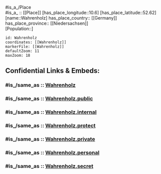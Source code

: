 ﻿---
confidential: public
isDeleted: false
location:
- 52.62
- 10.6
mapmarker: city
mapzoom:
- 7
- 12
SpocWebEntityId: 35391
tags:
- geo/City
type: City
---

#is_a_/Place  
#is_a_ :: [[Place]] 
[has_place_longitude::10.6] 
[has_place_latitude::52.62] 
[name::Wahrenholz] 
has_place_country:: [[Germany]]  
has_place_province:: [[Niedersachsen]]  
[Population::] 



```leaflet
id: Wahrenholz
coordinates: [[Wahrenholz]] 
markerFile: [[Wahrenholz]] 
defaultZoom: 11 
maxZoom: 18
```


## Confidential Links & Embeds: 

### #is_/same_as :: [Wahrenholz](/_Standards/Earth/Continent/Europe/Europe~Central/Germany/Germany~West/Niedersachsen/counties~Niedersachsen/Gifhorn/cities~Gifhorn/Wesendorf/boroughs~Wesendorf/Wahrenholz.md) 

### #is_/same_as :: [Wahrenholz.public](/_public/Earth/Continent/Europe/Europe~Central/Germany/Germany~West/Niedersachsen/counties~Niedersachsen/Gifhorn/cities~Gifhorn/Wesendorf/boroughs~Wesendorf/Wahrenholz.public.md) 

### #is_/same_as :: [Wahrenholz.internal](/_internal/Earth/Continent/Europe/Europe~Central/Germany/Germany~West/Niedersachsen/counties~Niedersachsen/Gifhorn/cities~Gifhorn/Wesendorf/boroughs~Wesendorf/Wahrenholz.internal.md) 

### #is_/same_as :: [Wahrenholz.protect](/_protect/Earth/Continent/Europe/Europe~Central/Germany/Germany~West/Niedersachsen/counties~Niedersachsen/Gifhorn/cities~Gifhorn/Wesendorf/boroughs~Wesendorf/Wahrenholz.protect.md) 

### #is_/same_as :: [Wahrenholz.private](/_private/Earth/Continent/Europe/Europe~Central/Germany/Germany~West/Niedersachsen/counties~Niedersachsen/Gifhorn/cities~Gifhorn/Wesendorf/boroughs~Wesendorf/Wahrenholz.private.md) 

### #is_/same_as :: [Wahrenholz.personal](/_personal/Earth/Continent/Europe/Europe~Central/Germany/Germany~West/Niedersachsen/counties~Niedersachsen/Gifhorn/cities~Gifhorn/Wesendorf/boroughs~Wesendorf/Wahrenholz.personal.md) 

### #is_/same_as :: [Wahrenholz.secret](/_secret/Earth/Continent/Europe/Europe~Central/Germany/Germany~West/Niedersachsen/counties~Niedersachsen/Gifhorn/cities~Gifhorn/Wesendorf/boroughs~Wesendorf/Wahrenholz.secret.md)

